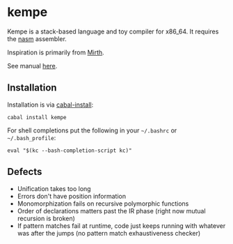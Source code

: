 # kempe

Kempe is a stack-based language and toy compiler for x86_64. It requires the
[nasm](https://nasm.us/) assembler.

Inspiration is primarily from [Mirth](https://github.com/mirth-lang/mirth).

See manual
[here](http://hackage.haskell.org/package/language-dickinson/src/doc/user-guide.pdf).

## Installation

Installation is via [cabal-install](https://www.haskell.org/cabal/):

```
cabal install kempe
```

For shell completions put the following in your `~/.bashrc` or
`~/.bash_profile`:

```
eval "$(kc --bash-completion-script kc)"
```

## Defects

  * Unification takes too long
  * Errors don't have position information
  * Monomorphization fails on recursive polymorphic functions
  * Order of declarations matters past the IR phase (right now mutual recursion
    is broken)
  * If pattern matches fail at runtime, code just keeps running with whatever
    was after the jumps (no pattern match exhaustiveness checker)
